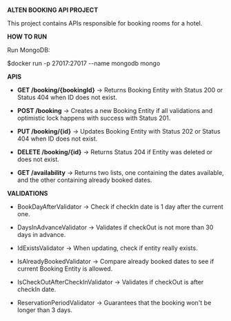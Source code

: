 **ALTEN BOOKING API PROJECT**

This project contains APIs responsible for booking rooms for a hotel.

**HOW TO RUN**

Run MongoDB:

$docker run -p 27017:27017 --name mongodb mongo


**APIS**

- **GET /booking/{bookingId}** -> Returns Booking Entity with Status 200
or Status 404 when ID does not exist.

- **POST /booking** -> Creates a new Booking Entity if all validations
and optimistic lock happens with success with Status 201.

- **PUT /booking/{id}** -> Updates Booking Entity with Status 202
or Status 404 when ID does not exist.

- **DELETE /booking/{id}** -> Returns Status 204 if Entity was deleted
or does not exist.

- **GET /availability** -> Returns two lists, one containing the dates available,
and the other containing already booked dates.

**VALIDATIONS**

- BookDayAfterValidator -> Check if checkIn date is 1 day after the current one.

- DaysInAdvanceValidator -> Validates if checkOut is not more than 30 days in advance. 

- IdExistsValidator -> When updating, check if entity really exists.

- IsAlreadyBookedValidator -> Compare already booked dates to see if current Booking Entity is allowed.

- IsCheckOutAfterCheckInValidator -> Validates if checkOut is after checkIn date.

- ReservationPeriodValidator -> Guarantees that the booking won't be longer than 3 days.